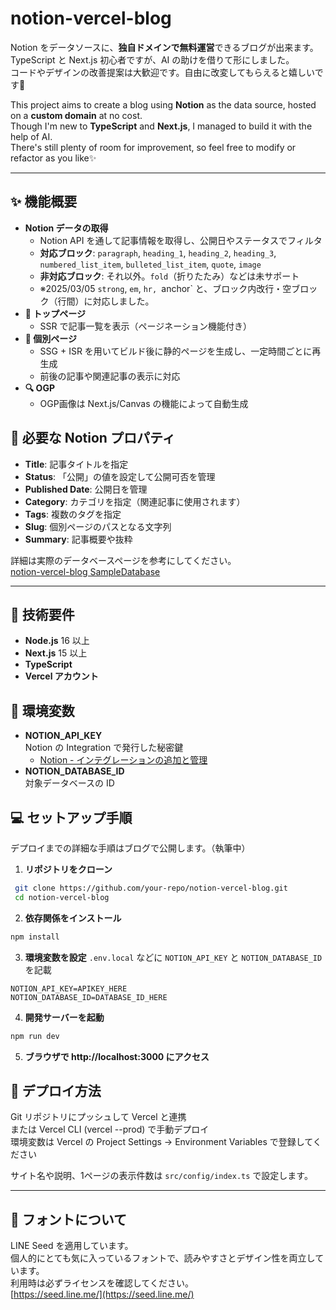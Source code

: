 # notion-vercel-blog

Notion をデータソースに、**独自ドメインで無料運営**できるブログが出来ます。  
TypeScript と Next.js 初心者ですが、AI の助けを借りて形にしました。  
コードやデザインの改善提案は大歓迎です。自由に改変してもらえると嬉しいです📖  

This project aims to create a blog using **Notion** as the data source, hosted on a **custom domain** at no cost.  
Though I'm new to **TypeScript** and **Next.js**, I managed to build it with the help of AI.  
There's still plenty of room for improvement, so feel free to modify or refactor as you like✨  

---

## ✨ 機能概要

- **Notion データの取得**  
  - Notion API を通して記事情報を取得し、公開日やステータスでフィルタ  
  - **対応ブロック**: `paragraph`, `heading_1`, `heading_2`, `heading_3`, `numbered_list_item`, `bulleted_list_item`, `quote`, `image`  
  - **非対応ブロック**:   それ以外。`fold`（折りたたみ）などは未サポート
  - ※2025/03/05 `strong`, `em`, `hr, `anchor` と、ブロック内改行・空ブロック（行間）に対応しました。  
- **🚀 トップページ**  
  - SSR で記事一覧を表示（ページネーション機能付き）
- **📖 個別ページ**  
  - SSG + ISR を用いてビルド後に静的ページを生成し、一定時間ごとに再生成  
  - 前後の記事や関連記事の表示に対応
- **🔍 OGP**  
  - OGP画像は Next.js/Canvas の機能によって自動生成


## 📝 必要な Notion プロパティ

- **Title**: 記事タイトルを指定  
- **Status**: 「公開」の値を設定して公開可否を管理  
- **Published Date**: 公開日を管理  
- **Category**: カテゴリを指定（関連記事に使用されます）  
- **Tags**: 複数のタグを指定  
- **Slug**: 個別ページのパスとなる文字列  
- **Summary**: 記事概要や抜粋  

詳細は実際のデータベースページを参考にしてください。  
[notion-vercel-blog SampleDatabase](https://likelive.notion.site/1a50b819239d80c2a0b6d0e7a1490896?v=1a50b819239d80a7ba09000cb82c0b07)

---

## 🔧 技術要件

- **Node.js** 16 以上
- **Next.js** 15 以上
- **TypeScript**
- **Vercel アカウント**


## 🔑 環境変数

- **NOTION_API_KEY**  
  Notion の Integration で発行した秘密鍵  
  - [Notion - インテグレーションの追加と管理](https://www.notion.com/ja/help/add-and-manage-connections-with-the-api)
- **NOTION_DATABASE_ID**  
  対象データベースの ID


## 💻 セットアップ手順

デプロイまでの詳細な手順はブログで公開します。（執筆中）  

1. **リポジトリをクローン**  
  ```bash
   git clone https://github.com/your-repo/notion-vercel-blog.git
   cd notion-vercel-blog
  ```
2. **依存関係をインストール**
```bash
npm install
```
3. **環境変数を設定**
`.env.local` などに `NOTION_API_KEY` と `NOTION_DATABASE_ID` を記載  
```
NOTION_API_KEY=APIKEY_HERE
NOTION_DATABASE_ID=DATABASE_ID_HERE
```
4. **開発サーバーを起動**
```bash
npm run dev
```
5. **ブラウザで http://localhost:3000 にアクセス**

## 🚀 デプロイ方法
Git リポジトリにプッシュして Vercel と連携  
または Vercel CLI (vercel --prod) で手動デプロイ  
環境変数は Vercel の Project Settings → Environment Variables で登録してください  

サイト名や説明、1ページの表示件数は `src/config/index.ts` で設定します。  

---

## 🎨 フォントについて
LINE Seed を適用しています。  
個人的にとても気に入っているフォントで、読みやすさとデザイン性を両立しています。  
利用時は必ずライセンスを確認してください。  
[https://seed.line.me/](https://seed.line.me/)  


